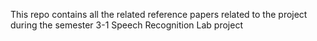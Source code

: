 This repo contains all the related reference papers related to the project during the semester 3-1 Speech Recognition Lab project
